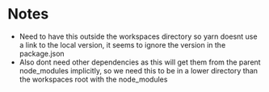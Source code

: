 # Notes

- Need to have this outside the workspaces directory so yarn doesnt use a link to the local version, it seems to ignore the version in the package.json
- Also dont need other dependencies as this will get them from the parent node_modules implicitly, so we need this to be in a lower directory than the workspaces root with the node_modules
